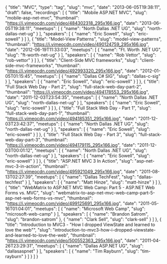 {
  "title": "MVC",
  "type": "tag",
  "slug": "mvc",
  "date": "2013-06-05T19:38:11",
  "draft": false,
  "recordings": [
    {
      "title": "Mobile ASP.NET MVC",
      "slug": "mobile-asp-net-mvc",
      "thumbnail": "https://i.vimeocdn.com/video/484302318_295x166.jpg",
      "date": "2013-06-05T19:38:11",
      "meetups": [
        {
          "name": "North Dallas .NET UG",
          "slug": "north-dallas-net-ug"
        }
      ],
      "speakers": [
        {
          "name": "Eric Sowell",
          "slug": "eric-sowell"
        }
      ]
    },
    {
      "title": "Model-View Patterns",
      "slug": "model-view-patterns",
      "thumbnail": "https://i.vimeocdn.com/video/490124759_295x166.jpg",
      "date": "2012-06-19T11:33:03",
      "meetups": [
        {
          "name": "Ft. Worth .NET UG",
          "slug": "ft-worth-net-ug"
        }
      ],
      "speakers": [
        {
          "name": "Rob Vettor",
          "slug": "rob-vettor"
        }
      ]
    },
    {
      "title": "Client-Side MVC frameworks",
      "slug": "client-side-mvc-frameworks",
      "thumbnail": "https://i.vimeocdn.com/video/492993320_295x166.jpg",
      "date": "2012-01-05T01:15:45",
      "meetups": [
        {
          "name": "Dallas C# SIG",
          "slug": "dallas-c-sig"
        }
      ],
      "speakers": [
        {
          "name": "Eric Sowell",
          "slug": "eric-sowell"
        }
      ]
    },
    {
      "title": "Full Stack Web Day - Part 2",
      "slug": "full-stack-web-day-part-2",
      "thumbnail": "https://i.vimeocdn.com/video/494178553_295x166.jpg",
      "date": "2011-12-03T23:54:35",
      "meetups": [
        {
          "name": "North Dallas .NET UG",
          "slug": "north-dallas-net-ug"
        }
      ],
      "speakers": [
        {
          "name": "Eric Sowell",
          "slug": "eric-sowell"
        }
      ]
    },
    {
      "title": "Full Stack Web Day - Part 1",
      "slug": "full-stack-web-day-part-1",
      "thumbnail": "https://i.vimeocdn.com/video/494185351_295x166.jpg",
      "date": "2011-12-03T23:42:37",
      "meetups": [
        {
          "name": "North Dallas .NET UG",
          "slug": "north-dallas-net-ug"
        }
      ],
      "speakers": [
        {
          "name": "Eric Sowell",
          "slug": "eric-sowell"
        }
      ]
    },
    {
      "title": "Full Stack Web Day - Part 3",
      "slug": "full-stack-web-day-part-3",
      "thumbnail": "https://i.vimeocdn.com/video/494179115_295x166.jpg",
      "date": "2011-12-03T00:01:12",
      "meetups": [
        {
          "name": "North Dallas .NET UG",
          "slug": "north-dallas-net-ug"
        }
      ],
      "speakers": [
        {
          "name": "Eric Sowell",
          "slug": "eric-sowell"
        }
      ]
    },
    {
      "title": "ASP.NET MVC 3 In Action",
      "slug": "asp-net-mvc-3-in-action",
      "thumbnail": "https://i.vimeocdn.com/video/495921049_295x166.jpg",
      "date": "2011-08-13T02:27:39",
      "meetups": [
        {
          "name": "Dallas TechFest",
          "slug": "dallas-techfest"
        }
      ],
      "speakers": [
        {
          "name": "Matt Hinze",
          "slug": "matt-hinze"
        }
      ]
    },
    {
      "title": "WebMatrix to ASP.NET MVC Web Camp: Part 5 - ASP.NET Web Forms vs. MVC",
      "slug": "webmatrix-to-asp-net-mvc-web-camp-part-5-asp-net-web-forms-vs-mvc",
      "thumbnail": "https://i.vimeocdn.com/video/499125691_295x166.jpg",
      "date": "2011-05-16T01:04:01",
      "meetups": [
        {
          "name": "Microsoft Web Camp",
          "slug": "microsoft-web-camp"
        }
      ],
      "speakers": [
        {
          "name": "Brandon Satrom",
          "slug": "brandon-satrom"
        },
        {
          "name": "Clark Sell",
          "slug": "clark-sell"
        }
      ]
    },
    {
      "title": "Introduction to MVC3 - \"How I dropped ViewState and learned to love the web\"",
      "slug": "introduction-to-mvc3-how-i-dropped-viewstate-and-learned-to-love-the-web",
      "thumbnail": "https://i.vimeocdn.com/video/500552363_295x166.jpg",
      "date": "2011-04-26T23:29:31",
      "meetups": [
        {
          "name": "Dallas ASP.NET UG",
          "slug": "dallasaspnet"
        }
      ],
      "speakers": [
        {
          "name": "Tim Rayburn",
          "slug": "tim-rayburn"
        }
      ]
    }
  ]
}